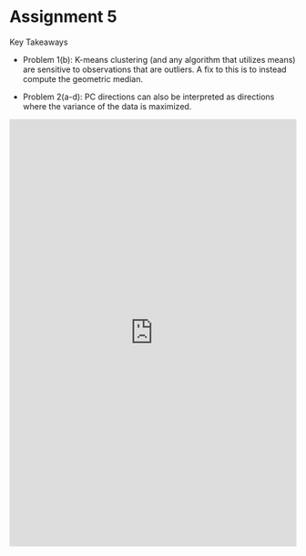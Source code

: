 # Assignment 5

Key Takeaways

- Problem 1(b): K-means clustering (and any algorithm that utilizes means) are sensitive to observations that are outliers. A fix to this is to instead compute the geometric median. 

- Problem 2(a-d): PC directions can also be interpreted as directions where the variance of the data is maximized.

<embed src="https://shx-haah.github.io/notes/lecture_notes/stat541_assignment5.pdf" type="application/pdf" width="100%" height="750px"/>